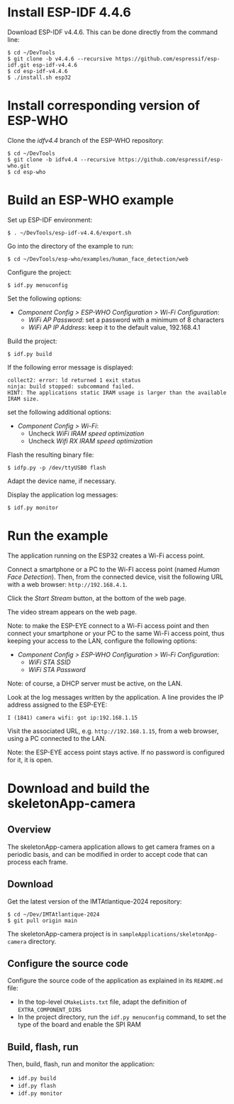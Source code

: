 # Install ESP-IDF 4.4.6

Download ESP-IDF v4.4.6. This can be done directly from the command line:
```shell
$ cd ~/DevTools
$ git clone -b v4.4.6 --recursive https://github.com/espressif/esp-idf.git esp-idf-v4.4.6
$ cd esp-idf-v4.4.6
$ ./install.sh esp32
```

# Install corresponding version of ESP-WHO

Clone the *idfv4.4* branch of the ESP-WHO repository:
```shell
$ cd ~/DevTools
$ git clone -b idfv4.4 --recursive https://github.com/espressif/esp-who.git
$ cd esp-who
```

# Build an ESP-WHO example

Set up ESP-IDF environment:
```shell
$ . ~/DevTools/esp-idf-v4.4.6/export.sh
```

Go into the directory of the example to run:
```shell
$ cd ~/DevTools/esp-who/examples/human_face_detection/web
```

Configure the project:
```shell
$ idf.py menuconfig
```

Set the following options:
* *Component Config > ESP-WHO Configuration > Wi-Fi Configuration*:
  * *WiFi AP Password*: set a password with a minimum of 8 characters
  * *WiFi AP IP Address*: keep it to the default value, 192.168.4.1

Build the project:
```shell
$ idf.py build
```

If the following error message is displayed:
```
collect2: error: ld returned 1 exit status
ninja: build stopped: subcommand failed.
HINT: The applications static IRAM usage is larger than the available IRAM size.
```
set the following additional options:
* *Component Config > Wi-Fi*:
  * Uncheck *WiFi IRAM speed optimization*
  * Uncheck *Wifi RX IRAM speed optimization*

Flash the resulting binary file:
```shell
$ idfp.py -p /dev/ttyUSB0 flash
```
Adapt the device name, if necessary.

Display the application log messages:
```shell
$ idf.py monitor
```

# Run the example

The application running on the ESP32 creates a Wi-Fi access point.

Connect a smartphone or a PC to the Wi-FI access point (named *Human Face Detection*). Then, from the connected device, visit the following URL with a web browser: `http://192.168.4.1`.

Click the *Start Stream* button, at the bottom of the web page.

The video stream appears on the web page.

Note: to make the ESP-EYE connect to a Wi-Fi access point and then connect your smartphone or your PC to the same Wi-Fi access point, thus keeping your access to the LAN, configure the following options:
* *Component Config > ESP-WHO Configuration > Wi-Fi Configuration*:
  * *WiFi STA SSID*
  * *WiFi STA Password*

Note: of course, a DHCP server must be active, on the LAN.

Look at the log messages written by the application. A line provides the IP address assigned to the ESP-EYE:
```
I (1841) camera wifi: got ip:192.168.1.15
```

Visit the associated URL, e.g. `http://192.168.1.15`, from a web browser, using a PC connected to the LAN.

Note: the ESP-EYE access point stays active. If no password is configured for it, it is open.

# Download and build the skeletonApp-camera

## Overview

The skeletonApp-camera application allows to get camera frames on a periodic basis, and can be modified in order to accept code that can process each frame.

## Download

Get the latest version of the IMTAtlantique-2024 repository:
```shell
$ cd ~/Dev/IMTAtlantique-2024
$ git pull origin main
```

The skeletonApp-camera project is in `sampleApplications/skeletonApp-camera` directory.

## Configure the source code

Configure the source code of the application as explained in its `README.md` file:
* In the top-level `CMakeLists.txt` file, adapt the definition of `EXTRA_COMPONENT_DIRS`
* In the project directory, run the `idf.py menuconfig` command, to set the type of the board and enable the SPI RAM

## Build, flash, run

Then, build, flash, run and monitor the application:
* `idf.py build`
* `idf.py flash`
* `idf.py monitor`

